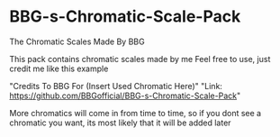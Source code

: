 # BBG-s-Chromatic-Scale-Pack
The Chromatic Scales Made By BBG

This pack contains chromatic scales made by me
Feel free to use, just credit me like this example

"Credits To BBG For (Insert Used Chromatic Here)"
"Link: https://github.com/BBGofficial/BBG-s-Chromatic-Scale-Pack"

More chromatics will come in from time to time, so if you dont see a chromatic you want, its most likely that it will be added later
